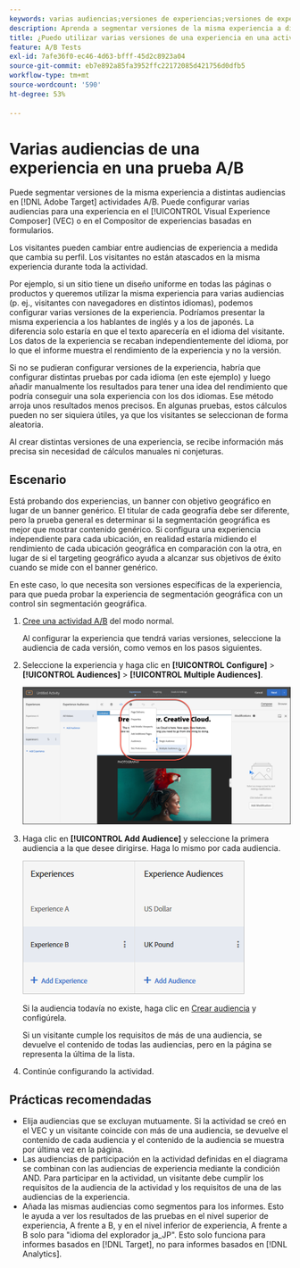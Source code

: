 ```yaml
---
keywords: varias audiencias;versiones de experiencias;versiones de experiencias de target
description: Aprenda a segmentar versiones de la misma experiencia a distintas audiencias en  [!DNL Adobe Target] actividades A/B.
title: ¿Puedo utilizar varias versiones de una experiencia en una actividad A/B?
feature: A/B Tests
exl-id: 7afe36f0-ec46-4d63-bfff-45d2c8923a04
source-git-commit: eb7e892a85fa3952ffc22172085d421756d0dfb5
workflow-type: tm+mt
source-wordcount: '590'
ht-degree: 53%

---
```


# Varias audiencias de una experiencia en una prueba A/B

Puede segmentar versiones de la misma experiencia a distintas audiencias en [!DNL Adobe Target] actividades A/B. Puede configurar varias audiencias para una experiencia en el [!UICONTROL Visual Experience Composer] (VEC) o en el Compositor de experiencias basadas en formularios.

Los visitantes pueden cambiar entre audiencias de experiencia a medida que cambia su perfil. Los visitantes no están atascados en la misma experiencia durante toda la actividad.

Por ejemplo, si un sitio tiene un diseño uniforme en todas las páginas o productos y queremos utilizar la misma experiencia para varias audiencias (p. ej., visitantes con navegadores en distintos idiomas), podemos configurar varias versiones de la experiencia. Podríamos presentar la misma experiencia a los hablantes de inglés y a los de japonés. La diferencia solo estaría en que el texto aparecería en el idioma del visitante. Los datos de la experiencia se recaban independientemente del idioma, por lo que el informe muestra el rendimiento de la experiencia y no la versión.

Si no se pudieran configurar versiones de la experiencia, habría que configurar distintas pruebas por cada idioma (en este ejemplo) y luego añadir manualmente los resultados para tener una idea del rendimiento que podría conseguir una sola experiencia con los dos idiomas. Ese método arroja unos resultados menos precisos. En algunas pruebas, estos cálculos pueden no ser siquiera útiles, ya que los visitantes se seleccionan de forma aleatoria.

Al crear distintas versiones de una experiencia, se recibe información más precisa sin necesidad de cálculos manuales ni conjeturas.

## Escenario

Está probando dos experiencias, un banner con objetivo geográfico en lugar de un banner genérico. El titular de cada geografía debe ser diferente, pero la prueba general es determinar si la segmentación geográfica es mejor que mostrar contenido genérico. Si configura una experiencia independiente para cada ubicación, en realidad estaría midiendo el rendimiento de cada ubicación geográfica en comparación con la otra, en lugar de si el targeting geográfico ayuda a alcanzar sus objetivos de éxito cuando se mide con el banner genérico.

En este caso, lo que necesita son versiones específicas de la experiencia, para que pueda probar la experiencia de segmentación geográfica con un control sin segmentación geográfica.

1. [Cree una actividad A/B](/help/main/c-activities/t-test-ab/t-test-create-ab/test-create-ab.md) del modo normal.

   Al configurar la experiencia que tendrá varias versiones, seleccione la audiencia de cada versión, como vemos en los pasos siguientes.

1. Seleccione la experiencia y haga clic en **[!UICONTROL Configure]** > **[!UICONTROL Audiences]** > **[!UICONTROL Multiple Audiences]**.

   ![Opción Varias audiencias](/help/main/c-activities/t-test-ab/t-test-create-ab/assets/multiple-audiences-new.png)

1. Haga clic en **[!UICONTROL Add Audience]** y seleccione la primera audiencia a la que desee dirigirse. Haga lo mismo por cada audiencia.

   ![imagen exp-versions](assets/exp-versions.png)

   Si la audiencia todavía no existe, haga clic en [Crear audiencia](/help/main/c-target/c-audiences/create-audience.md#task_E18BD77A9A8F4ED0AC50569F94556558) y configúrela.

   Si un visitante cumple los requisitos de más de una audiencia, se devuelve el contenido de todas las audiencias, pero en la página se representa la última de la lista.

1. Continúe configurando la actividad.

## Prácticas recomendadas  

* Elija audiencias que se excluyan mutuamente. Si la actividad se creó en el VEC y un visitante coincide con más de una audiencia, se devuelve el contenido de cada audiencia y el contenido de la audiencia se muestra por última vez en la página.
* Las audiencias de participación en la actividad definidas en el diagrama se combinan con las audiencias de experiencia mediante la condición AND. Para participar en la actividad, un visitante debe cumplir los requisitos de la audiencia de la actividad y los requisitos de una de las audiencias de la experiencia.
* Añada las mismas audiencias como segmentos para los informes. Esto le ayuda a ver los resultados de las pruebas en el nivel superior de experiencia, A frente a B, y en el nivel inferior de experiencia, A frente a B solo para &quot;idioma del explorador ja_JP&quot;. Esto solo funciona para informes basados en [!DNL Target], no para informes basados en [!DNL Analytics].
